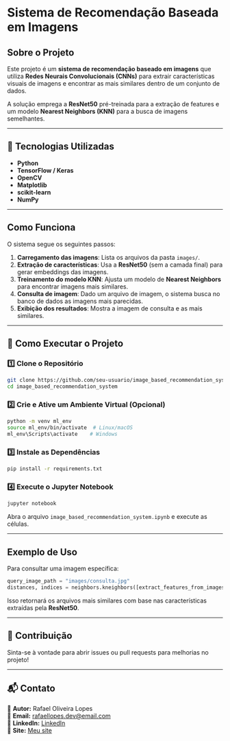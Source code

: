 # Sistema de Recomendação Baseada em Imagens

## Sobre o Projeto
Este projeto é um **sistema de recomendação baseado em imagens** que utiliza **Redes Neurais Convolucionais (CNNs)** para extrair características visuais de imagens e encontrar as mais similares dentro de um conjunto de dados.

A solução emprega a **ResNet50** pré-treinada para a extração de features e um modelo **Nearest Neighbors (KNN)** para a busca de imagens semelhantes.

---

## 🚀 Tecnologias Utilizadas
- **Python**
- **TensorFlow / Keras**
- **OpenCV**
- **Matplotlib**
- **scikit-learn**
- **NumPy**

---

## Como Funciona
O sistema segue os seguintes passos:

1. **Carregamento das imagens**: Lista os arquivos da pasta `images/`.
2. **Extração de características**: Usa a **ResNet50** (sem a camada final) para gerar embeddings das imagens.
3. **Treinamento do modelo KNN**: Ajusta um modelo de **Nearest Neighbors** para encontrar imagens mais similares.
4. **Consulta de imagem**: Dado um arquivo de imagem, o sistema busca no banco de dados as imagens mais parecidas.
5. **Exibição dos resultados**: Mostra a imagem de consulta e as mais similares.

---

## 🔧 Como Executar o Projeto
### 1️⃣ Clone o Repositório
```bash
git clone https://github.com/seu-usuario/image_based_recommendation_system.git
cd image_based_recommendation_system
```

### 2️⃣ Crie e Ative um Ambiente Virtual (Opcional)
```bash
python -m venv ml_env
source ml_env/bin/activate  # Linux/macOS
ml_env\Scripts\activate    # Windows
```

### 3️⃣ Instale as Dependências
```bash
pip install -r requirements.txt
```

### 4️⃣ Execute o Jupyter Notebook
```bash
jupyter notebook
```
Abra o arquivo `image_based_recommendation_system.ipynb` e execute as células.

---

## Exemplo de Uso
Para consultar uma imagem específica:
```python
query_image_path = "images/consulta.jpg"
distances, indices = neighbors.kneighbors([extract_features_from_images(query_image_path, model)])
```
Isso retornará os arquivos mais similares com base nas características extraídas pela **ResNet50**.

---

## 📌 Contribuição
Sinta-se à vontade para abrir issues ou pull requests para melhorias no projeto!

---

## 📬 Contato
🔹 **Autor:** Rafael Oliveira Lopes  
🔹 **Email:** rafaellopes.dev@email.com  
🔹 **LinkedIn:** [LinkedIn](https://www.linkedin.com/in/rafael-lopes-desenvolvedor-fullstack/)  
🔹 **Site:** [Meu site](https://rafaellopes.dev)  
